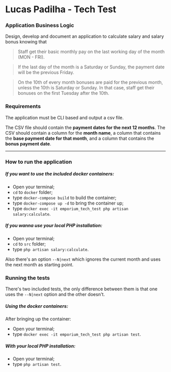 # Lucas Padilha - Tech Test

### Application Business Logic

Design, develop and document an application to calculate salary and salary bonus knowing that

> Staff get their basic monthly pay on the last working day of the month (MON - FRI).

> If the last day of the month is a Saturday or Sunday, the payment date will be the previous Friday.

> On the 10th of every month bonuses are paid for the previous month, unless the 10th is Saturday or Sunday. In that case, staff get their bonuses on the first Tuesday after the 10th.

### Requirements

The application must be CLI based and output a csv file.

The CSV file should contain the **payment dates for the next 12 months**. The CSV should contain a column for the **month name**, a column that contains the **base payment date for that month**, and a column that contains the **bonus payment date**.

---

### How to run the application

##### If you want to use the included docker containers:

- Open your terminal;
- `cd` to `docker` folder;
- type `docker-compose build` to build the container;
- type `docker-compose up -d` to bring the container up;
- type `docker exec -it emporium_tech_test php artisan salary:calculate`.

##### If you wanna use your local PHP installation:

- Open your terminal;
- `cd` to `src` folder;
- type `php artisan salary:calculate`.

Also there's an option `--N|next` which ignores the current month and uses the next month as starting point.

### Running the tests

There's two included tests, the only difference between them is that one uses the `--N|next` option and the other doesn't.

##### Using the docker containers:

After bringing up the container:
- Open your terminal;
- type `docker exec -it emporium_tech_test php artisan test`.

##### With your local PHP installation:

- Open your terminal;
- type `php artisan test`.

